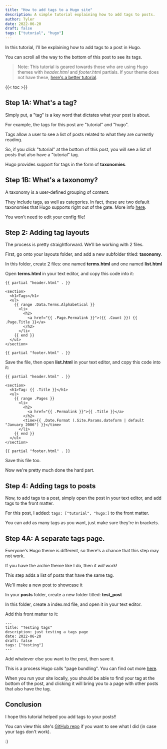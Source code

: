 ```yaml
---
title: "How to add tags to a Hugo site"
description: A simple tutorial explaining how to add tags to posts.
author: Tyler
date: 2022-06-20
draft: false
tags: ["tutorial", "hugo"]
---
```


In this tutorial, I'll be explaining how to add tags to a post in Hugo.

You can scroll all the way to the bottom of this post to see its tags.

> Note: This tutorial is geared towards those who are using Hugo themes with *header.html* and *footer.html* partials.
>If your theme does not have these, [here's a better tutorial](https://www.jakewiesler.com/blog/hugo-taxonomies).

{{< toc >}}

## Step 1A: What's a tag?

Simply put, a "tag" is a key word that dictates what your post is about.

For example, the tags for this post are "tutorial" and "hugo".

Tags allow a user to see a list of posts related to what they are currently reading.

So, if you click "tutorial" at the bottom of this post, you will see a list of posts that also have a "tutorial" tag.

Hugo provides support for tags in the form of **taxonomies**.

## Step 1B: What's a taxonomy?

A taxonomy is a user-defined grouping of content.

They include tags, as well as categories. In fact, these are two default taxonomies that Hugo supports right out of the gate. More info [here](https://gohugo.io/content-management/taxonomies/#configure-taxonomies).

You won't need to edit your config file!

##  Step 2: Adding tag layouts

The process is pretty straightforward. We'll be working with 2 files.

First, go onto your layouts folder, and add a new subfolder titled: **taxonomy**.

In this folder, create 2 files: one named **terms.html** and one named **list.html**

Open **terms.html** in your text editor, and copy this code into it: 
```
{{ partial "header.html" . }}

<section>
  <h1>Tags</h1>
  <ul>
    {{ range .Data.Terms.Alphabetical }}
      <li>
        <h2>
          <a href="{{ .Page.Permalink }}">({{ .Count }}) {{ .Page.Title }}</a>
        </h2>
      </li>
    {{ end }}
  </ul>
</section>

{{ partial "footer.html" . }}
```

Save the file, then open **list.html** in your text editor, and copy this code into it:
```
{{ partial "header.html" . }}

<section>
  <h1>Tag: {{ .Title }}</h1>
  <ul>
    {{ range .Pages }}
      <li>
        <h2>
          <a href="{{ .Permalink }}">{{ .Title }}</a>
        </h2>
        <time>{{ .Date.Format (.Site.Params.dateform | default "January 2006") }}</time>
      </li>
    {{ end }}
  </ul>
</section>

{{ partial "footer.html" . }}
```

Save this file too.

Now we're pretty much done the hard part.

## Step 4: Adding tags to posts

Now, to add tags to a post, simply open the post in your text editor, and add tags to the front matter.

For this post, I added: `tags: ["tutorial", "hugo:]` to the front matter.

You can add as many tags as you want, just make sure they're in brackets.

## Step 4A: A separate tags page.

Everyone's Hugo theme is different, so there's a chance that this step may not work.

If you have the archie theme like I do, then it *will* work!

This step adds a list of posts that have the same tag.

We'll make a new post to showcase it

In your **posts** folder, create a new folder titled: **test_post**

In this folder, create a index.md file, and open it in your text editor.

Add this front matter to it:

```
---
title: "Testing tags"
description: just testing a tags page
date: 2022-06-20
draft: false
tags: ["testing"]
---
```

Add whatever else you want to the post, then save it.

This is a process Hugo calls "page bundling". You can find out more [here](https://gohugo.io/content-management/page-bundles/).

When you run your site locally, you should be able to find your tag at the bottom of the post, and clicking it will bring you to a page with other posts that also have the tag.

## Conclusion

I hope this tutorial helped you add tags to your posts!!

You can view this site's [GitHub repo](https://github.com/autonot/aspii.xyz) if you want to see what I did (in case your tags don't work).

:)



